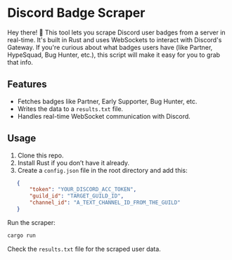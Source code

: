 # Discord Badge Scraper

Hey there! 👋 This tool lets you scrape Discord user badges from a server in real-time. It's built in Rust and uses WebSockets to interact with Discord's Gateway. If you're curious about what badges users have (like Partner, HypeSquad, Bug Hunter, etc.), this script will make it easy for you to grab that info.

## Features

- Fetches badges like Partner, Early Supporter, Bug Hunter, etc.
- Writes the data to a `results.txt` file.
- Handles real-time WebSocket communication with Discord.

## Usage

1. Clone this repo.
2. Install Rust if you don’t have it already.
3. Create a `config.json` file in the root directory and add this:
   
```json
   {
       "token": "YOUR_DISCORD_ACC_TOKEN",
       "guild_id": "TARGET_GUILD_ID",
       "channel_id": "A_TEXT_CHANNEL_ID_FROM_THE_GUILD"
   }
```


Run the scraper:
```bash
cargo run
```

Check the `results.txt` file for the scraped user data.
